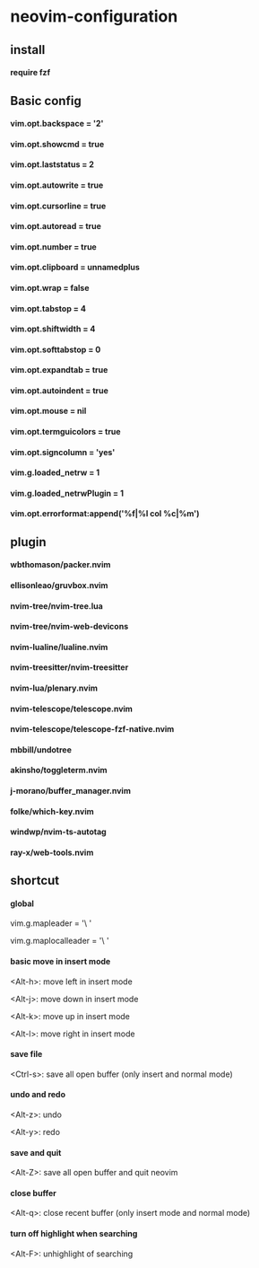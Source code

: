 # neovim-configuration

## install
#### require fzf
## Basic config
#### vim.opt.backspace = '2'
#### vim.opt.showcmd = true
#### vim.opt.laststatus = 2
#### vim.opt.autowrite = true
#### vim.opt.cursorline = true
#### vim.opt.autoread = true
#### vim.opt.number = true
#### vim.opt.clipboard = unnamedplus
#### vim.opt.wrap = false 
#### vim.opt.tabstop = 4
#### vim.opt.shiftwidth = 4
#### vim.opt.softtabstop = 0
#### vim.opt.expandtab = true
#### vim.opt.autoindent = true
#### vim.opt.mouse = nil 
#### vim.opt.termguicolors = true
#### vim.opt.signcolumn = 'yes'
#### vim.g.loaded_netrw = 1
#### vim.g.loaded_netrwPlugin = 1
#### vim.opt.errorformat:append('%f|%l col %c|%m')
## plugin
#### wbthomason/packer.nvim
#### ellisonleao/gruvbox.nvim
#### nvim-tree/nvim-tree.lua
#### nvim-tree/nvim-web-devicons
#### nvim-lualine/lualine.nvim
#### nvim-treesitter/nvim-treesitter
#### nvim-lua/plenary.nvim
#### nvim-telescope/telescope.nvim 
#### nvim-telescope/telescope-fzf-native.nvim 
#### mbbill/undotree
#### akinsho/toggleterm.nvim 
#### j-morano/buffer_manager.nvim 
#### folke/which-key.nvim 
#### windwp/nvim-ts-autotag 
#### ray-x/web-tools.nvim
## shortcut
#### global 
vim.g.mapleader = '\ '

vim.g.maplocalleader = '\ '

#### basic move in insert mode
\<Alt-h>: move left in insert mode

\<Alt-j>: move down in insert mode

\<Alt-k>: move up in insert mode 

\<Alt-l>: move right in insert mode

#### save file
\<Ctrl-s>: save all open buffer (only insert and normal mode)

#### undo and redo 
\<Alt-z>: undo 

\<Alt-y>: redo

#### save and quit
\<Alt-Z><Alt-Z>: save all open buffer and quit neovim 

#### close buffer 
\<Alt-q>: close recent buffer (only insert mode and normal mode) 

#### turn off highlight when searching 
\<Alt-F>: unhighlight of searching

